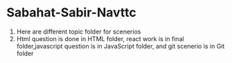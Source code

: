 # Sabahat-Sabir-Navttc
1. Here are different topic folder for scenerios
2. Html question is done in HTML folder, react work is in final folder,javascript question is in JavaScript folder, and git scenerio is in Git folder

